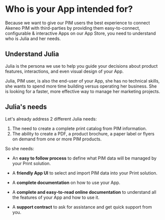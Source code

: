 # Who is your App intended for?

Because we want to give our PIM users the best experience to connect Akeneo PIM with third-parties by providing them easy-to-connect, configurable & interactive Apps on our App Store, you need to understand who is Julia and her needs.

## Understand Julia

Julia is the persona we use to help you guide your decisions about product features, interactions, and even visual design of your App.

Julia, PIM user, is also the end-user of your App, she has no technical skills, she wants to spend more time building versus operating her business. She is looking for a faster, more effective way to manage her marketing projects.

## Julia's needs

Let's already address 2 different Julia needs:
1. The need to create a complete print catalog from PIM information.
2. The ability to create a PDF, a product brochure, a paper label or flyers on demand from one or more PIM products.

So she needs:

* An **easy to follow process** to define what PIM data will be managed by your Print solution.

* A **friendly App UI** to select and import PIM data into your Print solution.

* A **complete documentation** on how to use your App.

* A **complete and easy-to-read online documentation** to understand all the features of your App and how to use it.

* A **support contract** to ask for assistance and get quick support from you.

